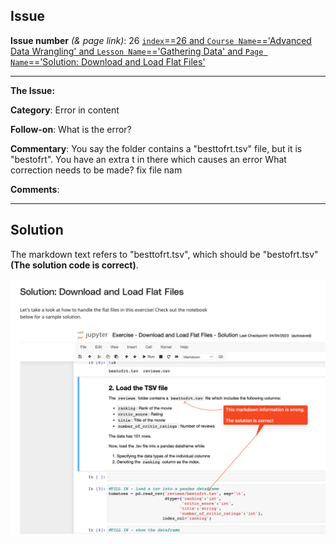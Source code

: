 ## Issue
**Issue number** _(& page link)_: 26 [`index`==26 and `Course Name`=='Advanced Data Wrangling' and `Lesson Name`=='Gathering Data' and `Page Name`=='Solution: Download and Load Flat Files'](https://learn.udacity.com/nanodegrees/nd002/parts/cd12531/lessons/0da07272-e348-4064-995d-344d00974630/concepts/b7264700-6744-4457-a80e-5d1fde3bac0a)
***

**The Issue:**

**Category**: Error in content

**Follow-on**: What is the error?

**Commentary**: You say the folder contains a "besttofrt.tsv" file, but it is
"bestofrt". You have an extra t in there which causes an error
What correction needs to be made? fix file nam

**Comments**: 


***
## Solution

The markdown text refers to "besttofrt.tsv", which should be "bestofrt.tsv" **(The solution code is correct)**.


<img style='width: 600px' src="./images/26.png"></img>
